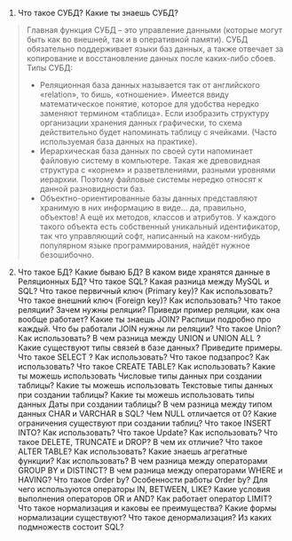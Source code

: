 1. Что такое СУБД? Какие ты знаешь СУБД?  
> Главная функция СУБД – это управление данными (которые могут быть как во внешней, так и в оперативной памяти). СУБД обязательно поддерживает языки баз данных, а также отвечает за копирование и восстановление данных после каких-либо сбоев.
> Типы СУБД:
> - Реляционная база данных называется так от английского «relation», то бишь, «отношение». Имеется ввиду математическое понятие, которое для удобства нередко заменяют термином «таблица». Если изобразить структуру организации хранения данных графически, то схема действительно будет напоминать таблицу с ячейками. (Часто используемая база данных на практике).  
> - Иерархическая база данных по своей сути напоминает файловую систему в компьютере. Такая же древовидная структура с «корнем» и разветвлениями, разными уровнями иерархии. Поэтому файловые системы нередко относят к данной разновидности баз.  
> - Объектно-ориентированные базы данных представляют хранимую в них информацию в виде... да, правильно, объектов! А ещё их методов, классов и атрибутов. У каждого такого объекта есть собственный уникальный идентификатор, так что управляющий софт, написанный на каком-нибудь популярном языке программирования, найдёт нужное безошибочно.  
2. Что такое БД? Какие бываю БД?
В каком виде хранятся данные в Реляционных БД?
Что такое SQL?
Какая разница между MySQL и SQL?
Что такое первичный ключ (Primary key)? Как использовать?
Что такое внешний ключ (Foreign key)? Как использовать?
Что такое реляции? Зачем нужны реляции?
Приведи пример реляции, как она вообще работает?
Какие ты знаешь JOIN? Распиши подробно про каждый.
Что бы работали JOIN нужны ли реляции?
Что такое Union? Как использовать?
В чем разница между UNION и UNION ALL ?
Какие существуют типы связей в базе данных? Приведите примеры.
Что такое SELECT ? Как использовать?
Что такое подзапрос? Как использовать?
Что такое CREATE TABLE? Как использовать?
Какие ты можешь использовать Числовые типы данных при создании таблицы?
Какие ты можешь использовать Текстовые типы данных при создании таблицы?
Какие ты можешь использовать типы данных Даты при создании таблицы?
В чем разница между типом данных CHAR и VARCHAR в SQL?
Чем NULL отличается от 0?
Какие ограничения существуют при создании таблиц?
Что такое INSERT INTO? Как использовать?
Что такое Update? Как использовать?
Что такое DELETE, TRUNCATE и DROP? В чем их отличие?
Что такое ALTER TABLE? Как использовать?
Какие знаешь агрегатные функции? Как использовать?
В чем разница между операторами GROUP BY и DISTINCT?
В чем разница между операторами WHERE и HAVING?
Что такое Order by? Особенности работы Order by?
Для чего используются операторы IN, BETWEEN, LIKE?
Какие условия выполнения операторов OR и AND?
Как работает оператор LIMIT?
Что такое нормализация и каковы ее преимущества?
Какие формы нормализации существуют?
Что такое денормализация?
Из каких подмножеств состоит SQL?

